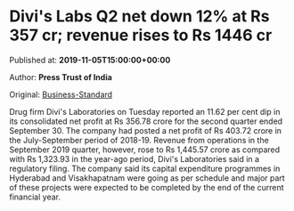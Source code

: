 
# Divi's Labs Q2 net down 12% at Rs 357 cr; revenue rises to Rs 1446 cr

Published at: **2019-11-05T15:00:00+00:00**

Author: **Press Trust of India**

Original: [Business-Standard](https://www.business-standard.com/article/pti-stories/divi-s-lab-q2-net-dips-12-pc-to-rs-357-cr-119110501628_1.html)

Drug firm Divi's Laboratories on Tuesday reported an 11.62 per cent dip in its consolidated net profit at Rs 356.78 crore for the second quarter ended September 30.
The company had posted a net profit of Rs 403.72 crore in the July-September period of 2018-19.
Revenue from operations in the September 2019 quarter, however, rose to Rs 1,445.57 crore as compared with Rs 1,323.93 in the year-ago period, Divi's Laboratories said in a regulatory filing.
The company said its capital expenditure programmes in Hyderabad and Visakhapatnam were going as per schedule and major part of these projects were expected to be completed by the end of the current financial year.

